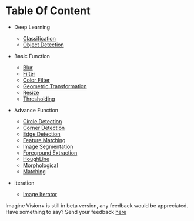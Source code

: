 # Table Of Content

- Deep Learning

  - [Classification](classification.md)
  - [Object Detection](objectdetection.md)

- Basic Function

  - [Blur](Blur.md)
  - [Filter](Filter.md)
  - [Color Filter](ColorFilter.md)
  - [Geometric Transformation](GeometricTransformation.md)
  - [Resize](Resize.md)
  - [Thresholding](Thresholding.md)

- Advance Function

  - [Circle Detection](circledetection.md)
  <!-- - [Colour Spaces]() -->
  - [Corner Detection](CornerDetection.md)
  - [Edge Detection](EdgeDetection.md)
  - [Feature Matching](FeatureMatching.md)
  - [Image Segmentation](ImageSegmentation.md)
  - [Foreground Extraction](ForegroundExtraction.md)
  - [HoughLine](houghline.md)
  - [Morphological](Morphological.md)
  - [Matching](TemplateMatching.md)

- Iteration

  - [Image Iterator](Iteration.md)

Imagine Vision+ is still in beta version, any feedback would be appreciated.  
Have something to say? Send your feedback [here](https://imaginevisionplus.com/feedback)
